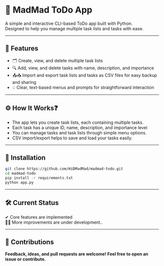 # 📝 MadMad ToDo App
A simple and interactive CLI-based ToDo app built with Python.  
Designed to help you manage multiple task lists and tasks with ease.

---

## 🎯 Features
- 🗂 Create, view, and delete multiple task lists  
- 🔍 Add, view, and delete tasks with name, description, and importance 
- 📤📥 Import and export task lists and tasks as CSV files for easy backup and sharing 
- 💡 Clear, text-based menus and prompts for straightforward interaction 

---

## ⚙️ How It Works❓
- The app lets you create task lists, each containing multiple tasks.
- Each task has a unique ID, name, description, and importance level
- You can manage tasks and task lists through simple menu options.
- CSV import/export helps to save and load your tasks easily.

---

## 🚀 Installation
```bash
git clone https://github.com/HiDMadMad/madmad-todo.git
cd madmad-todo
pip install -r requirements.txt
python app.py
```

---

## 🛠️ Current Status
✔ Core features are implemented<br>
👨‍💻 More improvements are under development..

---

## 🙏 Contributions
**Feedback, ideas, and pull requests are welcome!
Feel free to open an issue or contribute.**
